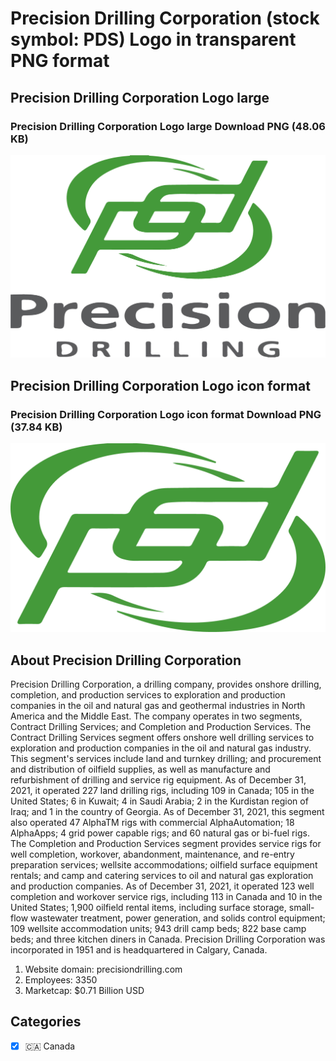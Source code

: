 # Precision Drilling Corporation (stock symbol: PDS) Logo in transparent PNG format

## Precision Drilling Corporation Logo large

### Precision Drilling Corporation Logo large Download PNG (48.06 KB)

![Precision Drilling Corporation Logo large Download PNG (48.06 KB)](/img/orig/PDS_BIG-42995830.png)

## Precision Drilling Corporation Logo icon format

### Precision Drilling Corporation Logo icon format Download PNG (37.84 KB)

![Precision Drilling Corporation Logo icon format Download PNG (37.84 KB)](/img/orig/PDS-00693cff.png)

## About Precision Drilling Corporation

Precision Drilling Corporation, a drilling company, provides onshore drilling, completion, and production services to exploration and production companies in the oil and natural gas and geothermal industries in North America and the Middle East. The company operates in two segments, Contract Drilling Services; and Completion and Production Services. The Contract Drilling Services segment offers onshore well drilling services to exploration and production companies in the oil and natural gas industry. This segment's services include land and turnkey drilling; and procurement and distribution of oilfield supplies, as well as manufacture and refurbishment of drilling and service rig equipment. As of December 31, 2021, it operated 227 land drilling rigs, including 109 in Canada; 105 in the United States; 6 in Kuwait; 4 in Saudi Arabia; 2 in the Kurdistan region of Iraq; and 1 in the country of Georgia. As of December 31, 2021, this segment also operated 47 AlphaTM rigs with commercial AlphaAutomation; 18 AlphaApps; 4 grid power capable rigs; and 60 natural gas or bi-fuel rigs. The Completion and Production Services segment provides service rigs for well completion, workover, abandonment, maintenance, and re-entry preparation services; wellsite accommodations; oilfield surface equipment rentals; and camp and catering services to oil and natural gas exploration and production companies. As of December 31, 2021, it operated 123 well completion and workover service rigs, including 113 in Canada and 10 in the United States; 1,900 oilfield rental items, including surface storage, small-flow wastewater treatment, power generation, and solids control equipment; 109 wellsite accommodation units; 943 drill camp beds; 822 base camp beds; and three kitchen diners in Canada. Precision Drilling Corporation was incorporated in 1951 and is headquartered in Calgary, Canada.

1. Website domain: precisiondrilling.com
2. Employees: 3350
3. Marketcap: $0.71 Billion USD


## Categories
- [x] 🇨🇦 Canada
